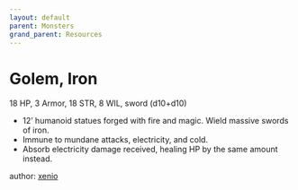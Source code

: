 ```yaml
---
layout: default
parent: Monsters
grand_parent: Resources
---
```


# Golem, Iron
18 HP, 3 Armor, 18 STR, 8 WIL, sword (d10+d10)  
- 12’ humanoid statues forged with fire and magic.   Wield massive swords of iron.  
- Immune to mundane attacks, electricity, and cold.  
- Absorb electricity damage received, healing HP by the same amount instead.  

author: [xenio](https://xenioinabottle.blogspot.com)
